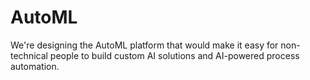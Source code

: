 # AutoML

We're designing the AutoML platform that would make it easy for non-technical people to build custom AI solutions and AI-powered process automation.
